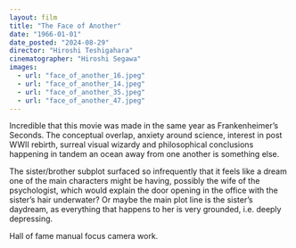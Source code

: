 ```yaml
---
layout: film
title: "The Face of Another"
date: "1966-01-01"
date_posted: "2024-08-29"
director: "Hiroshi Teshigahara"
cinematographer: "Hiroshi Segawa"
images:
  - url: "face_of_another_16.jpeg"
  - url: "face_of_another_14.jpeg"
  - url: "face_of_another_35.jpeg"
  - url: "face_of_another_47.jpeg"
---
```


Incredible that this movie was made in the same year as Frankenheimer’s Seconds. The conceptual overlap, anxiety around science, interest in post WWII rebirth, surreal visual wizardy and philosophical conclusions happening in tandem an ocean away from one another is something else.

The sister/brother subplot surfaced so infrequently that it feels like a dream one of the main characters might be having, possibly the wife of the psychologist, which would explain the door opening in the office with the sister’s hair underwater? Or maybe the main plot line is the sister’s daydream, as everything that happens to her is very grounded, i.e. deeply depressing.

Hall of fame manual focus camera work.